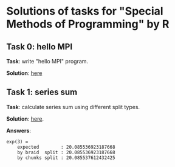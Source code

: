 # Solutions of tasks for "Special Methods of Programming" by R


## Task 0: hello MPI
**Task**: write "hello MPI" program.

**Solution**: [here](./task0_hello_mpi/src/main.rs)


## Task 1: series sum
**Task**: calculate series sum using different split types.

**Solution**: [here](./task1_calc_series/src/main.rs).

**Answers**:
```
exp(3) =
    expected        : 20.085536923187668
    by braid  split : 20.085536923187668
    by chunks split : 20.085537612432425
```

